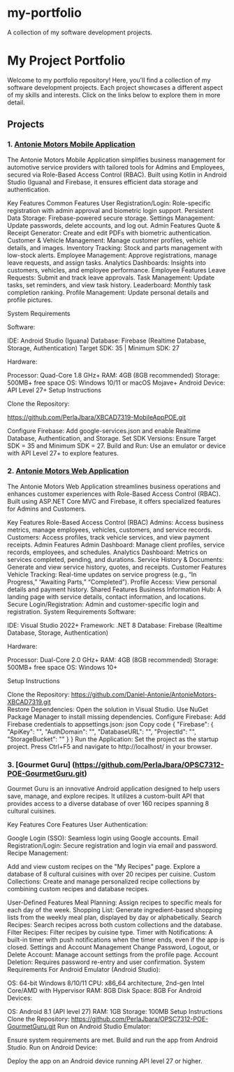 # my-portfolio
A collection of my software development projects.
# My Project Portfolio  

Welcome to my portfolio repository! Here, you'll find a collection of my software development projects. Each project showcases a different aspect of my skills and interests. Click on the links below to explore them in more detail.  

## Projects  

### 1. [Antonie Motors Mobile Application](https://github.com/PerlaJbara/XBCAD7319-MobileAppPOE.git)  
The Antonie Motors Mobile Application simplifies business management for automotive service providers with tailored tools for Admins and Employees, secured via Role-Based Access Control (RBAC). Built using Kotlin in Android Studio (Iguana) and Firebase, it ensures efficient data storage and authentication.

Key Features
Common Features
User Registration/Login: Role-specific registration with admin approval and biometric login support.
Persistent Data Storage: Firebase-powered secure storage.
Settings Management: Update passwords, delete accounts, and log out.
Admin Features
Quote & Receipt Generator: Create and edit PDFs with biometric authentication.
Customer & Vehicle Management: Manage customer profiles, vehicle details, and images.
Inventory Tracking: Stock and parts management with low-stock alerts.
Employee Management: Approve registrations, manage leave requests, and assign tasks.
Analytics Dashboards: Insights into customers, vehicles, and employee performance.
Employee Features
Leave Requests: Submit and track leave approvals.
Task Management: Update tasks, set reminders, and view task history.
Leaderboard: Monthly task completion ranking.
Profile Management: Update personal details and profile pictures.


System Requirements

Software:

IDE: Android Studio (Iguana)
Database: Firebase (Realtime Database, Storage, Authentication)
Target SDK: 35 | Minimum SDK: 27

Hardware:

Processor: Quad-Core 1.8 GHz+
RAM: 4GB (8GB recommended)
Storage: 500MB+ free space
OS: Windows 10/11 or macOS Mojave+
Android Device: API Level 27+
Setup Instructions

Clone the Repository:

https://github.com/PerlaJbara/XBCAD7319-MobileAppPOE.git 

Configure Firebase: Add google-services.json and enable Realtime Database, Authentication, and Storage.
Set SDK Versions: Ensure Target SDK = 35 and Minimum SDK = 27.
Build and Run: Use an emulator or device with API Level 27+ to explore features.



### 2. [Antonie Motors Web Application](https://github.com/Daniel-Antonie/AntonieMotors-XBCAD7319.git)  
The Antonie Motors Web Application streamlines business operations and enhances customer experiences with Role-Based Access Control (RBAC). Built using ASP.NET Core MVC and Firebase, it offers specialized features for Admins and Customers.

Key Features
Role-Based Access Control (RBAC)
Admins: Access business metrics, manage employees, vehicles, customers, and service records.
Customers: Access profiles, track vehicle services, and view payment receipts.
Admin Features
Admin Dashboard: Manage client profiles, service records, employees, and schedules.
Analytics Dashboard: Metrics on services completed, pending, and durations.
Service History & Documents: Generate and view service history, quotes, and receipts.
Customer Features
Vehicle Tracking: Real-time updates on service progress (e.g., “In Progress,” “Awaiting Parts,” “Completed”).
Profile Access: View personal details and payment history.
Shared Features
Business Information Hub: A landing page with service details, contact information, and locations.
Secure Login/Registration: Admin and customer-specific login and registration.
System Requirements
Software:

IDE: Visual Studio 2022+
Framework: .NET 8
Database: Firebase (Realtime Database, Storage, Authentication)

Hardware:

Processor: Dual-Core 2.0 GHz+
RAM: 4GB (8GB recommended)
Storage: 500MB+ free space
OS: Windows 10+

Setup Instructions

Clone the Repository:
https://github.com/Daniel-Antonie/AntonieMotors-XBCAD7319.git  
Restore Dependencies:
Open the solution in Visual Studio.
Use NuGet Package Manager to install missing dependencies.
Configure Firebase:
Add Firebase credentials to appsettings.json:
json
Copy code
{
  "Firebase": {
    "ApiKey": "<YourApiKey>",
    "AuthDomain": "<YourAuthDomain>",
    "DatabaseURL": "<YourDatabaseURL>",
    "ProjectId": "<YourProjectId>",
    "StorageBucket": "<YourStorageBucket>"
  }
}
Run the Application:
Set the project as the startup project.
Press Ctrl+F5 and navigate to http://localhost/ in your browser.

### 3. [Gourmet Guru] (https://github.com/PerlaJbara/OPSC7312-POE-GourmetGuru.git)  
Gourmet Guru is an innovative Android application designed to help users save, manage, and explore recipes. It utilizes a custom-built API that provides access to a diverse database of over 160 recipes spanning 8 cultural cuisines.

Key Features
Core Features
User Authentication:

Google Login (SSO): Seamless login using Google accounts.
Email Registration/Login: Secure registration and login via email and password.
Recipe Management:

Add and view custom recipes on the "My Recipes" page.
Explore a database of 8 cultural cuisines with over 20 recipes per cuisine.
Custom Collections: Create and manage personalized recipe collections by combining custom recipes and database recipes.

User-Defined Features
Meal Planning: Assign recipes to specific meals for each day of the week.
Shopping List: Generate ingredient-based shopping lists from the weekly meal plan, displayed by day or alphabetically.
Search Recipes: Search recipes across both custom collections and the database.
Filter Recipes: Filter recipes by cuisine type.
Timer with Notifications: A built-in timer with push notifications when the timer ends, even if the app is closed.
Settings and Account Management
Change Password, Logout, or Delete Account: Manage account settings from the profile page.
Account Deletion: Requires password re-entry and user confirmation.
System Requirements
For Android Emulator (Android Studio):

OS: 64-bit Windows 8/10/11
CPU: x86_64 architecture, 2nd-gen Intel Core/AMD with Hypervisor
RAM: 8GB
Disk Space: 8GB
For Android Devices:

OS: Android 8.1 (API level 27)
RAM: 1GB
Storage: 100MB
Setup Instructions
Clone the Repository:
https://github.com/PerlaJbara/OPSC7312-POE-GourmetGuru.git
Run on Android Studio Emulator:

Ensure system requirements are met.
Build and run the app from Android Studio.
Run on Android Device:

Deploy the app on an Android device running API level 27 or higher.
